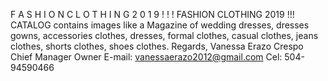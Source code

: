 F A S H I O N C L O T H I N G 2 0 1 9 ! ! ! 
FASHION CLOTHING 2019 !!! CATALOG contains images like a Magazine of wedding dresses, dresses gowns, accessories clothes, dresses, formal clothes, casual clothes, jeans clothes, shorts clothes, shoes clothes.
Regards,
Vanessa Erazo Crespo
Chief Manager Owner
E-mail:  vanessaerazo2012@gmail.com
Cel: 504-94590466


